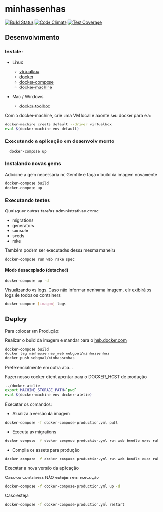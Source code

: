 minhassenhas
==========

[![Build Status](https://travis-ci.org/webgoal/minhassenhas.svg?branch=master)](https://travis-ci.org/webgoal/minhassenhas)
[![Code Climate](https://codeclimate.com/github/webgoal/minhassenhas/badges/gpa.svg)](https://codeclimate.com/github/webgoal/minhassenhas)
[![Test Coverage](https://codeclimate.com/github/webgoal/minhassenhas/badges/coverage.svg)](https://codeclimate.com/github/webgoal/minhassenhas/coverage)

Desenvolvimento
---------------
### Instale:

  - Linux
    - [virtualbox](https://www.virtualbox.org/)
    - [docker](https://docs.docker.com/engine/installation/linux/ubuntulinux/)
    - [docker-compose](https://docs.docker.com/compose/install/)
    - [docker-machine](https://docs.docker.com/machine/install-machine/)

  - Mac / Windows
    - [docker-toolbox](https://www.docker.com/products/docker-toolbox)

Com o docker-machine, crie uma VM local e aponte seu docker para ela:

```sh
docker-machine create default --driver virtualbox
eval $(docker-machine env default)
```

### Executando a aplicação em desenvolvimento

```sh
  docker-compose up
```

### Instalando novas gems

Adicione a gem necessária no Gemfile e faça o build da imagem novamente

```sh
docker-compose build
docker-compose up
```

### Executando testes
Quaisquer outras tarefas administrativas como:
  - migrations
  - generators
  - console
  - seeds
  - rake

Também podem ser executadas dessa mesma maneira
```sh
docker-compose run web rake spec
```


#### Modo desacoplado (detached)

```sh
docker-compose up -d
```
Visualizando os logs. Caso não informar nenhuma imagem, ele exibirá os logs de todos os containers
```sh
docker-compose [imagem] logs
```

Deploy
------

Para colocar em Produção:

Realizar o build da imagem e mandar para o [hub.docker.com](http://hub.docker.com)
~~~sh
docker-compose build
docker tag minhassenhas_web webgoal/minhassenhas
docker push webgoal/minhassenhas
~~~

Preferencialmente em outra aba...

Fazer nosso docker client apontar para o DOCKER_HOST de produção
```sh
../docker-atelie
export MACHINE_STORAGE_PATH=`pwd`
eval $(docker-machine env docker-atelie)
```

Executar os comandos:

- Atualiza a versão da imagem
```sh
docker-compose -f docker-compose-production.yml pull
```

- Executa as migrations
```sh
docker-compose -f docker-compose-production.yml run web bundle exec rake db:migrate
```

- Compila os assets para produção
```sh
docker-compose -f docker-compose-production.yml run web bundle exec rake assets:precompile
```

Executar a nova versão da aplicação

Caso os containers NÃO estejam em execução
```sh
docker-compose -f docker-compose-production.yml up -d
```

Caso esteja
```sh
docker-compose -f docker-compose-production.yml restart
```
